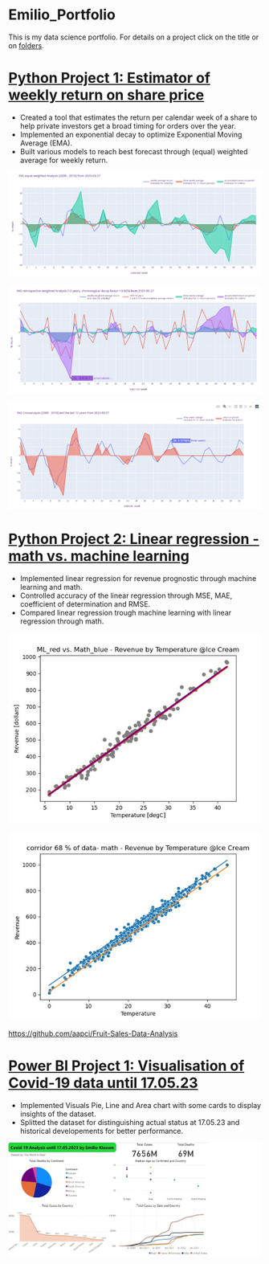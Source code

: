 # Emilio_Portfolio
This is my data science portfolio. For details on a project click on the title or on [folders](https://github.com/crunchingdata/Emilio_Portfolio/tree/main).
# [Python Project 1: Estimator of weekly return on share price](https://github.com/crunchingdata/Estimator_of_weekly_return_on_share_price)
* Created a tool that estimates the return per calendar week of a share to help private investors get a broad timing for orders over the year.
* Implemented an exponential decay to optimize Exponential Moving Average (EMA).
* Built various models to reach best forecast through (equal) weighted average for weekly return.

![](/Images/INGreturnanalysis20082010.jpg)

![](/Images/INGretrospectivereturnanalysis12years.jpg)

![](/Images/INGreturncrossanalysis2008201012years.jpg)

# [Python Project 2: Linear regression - math vs. machine learning](https://github.com/crunchingdata/Linear_regression_-_math_vs_machine_learning)
* Implemented linear regression for revenue prognostic through machine learning and math.
* Controlled accuracy of the linear regression through MSE, MAE, coefficient of determination and RMSE.
* Compared linear regression trough machine learning with linear regression through math.

![](/Images/ML_red_vs_Math_blue_scatterplot.jpg)

![](/Images/scatterplot_with_corridor_68%_data_math.jpg)

https://github.com/aapci/Fruit-Sales-Data-Analysis

# [Power BI Project 1: Visualisation of Covid-19 data until 17.05.23](https://app.powerbi.com/view?r=eyJrIjoiNzMyZGI0ZmQtOTVjNS00NmU2LWE0MzAtMzViMjAzYmQ5YjU4IiwidCI6ImFlOTE5MDJhLTU0MWUtNGQzMi1iZGRmLTJiYzc2ZWQxZGE4MiJ9)

* Implemented Visuals Pie, Line and Area chart with some cards to display insights of the dataset.  
* Splitted the dataset for distinguishing actual status at 17.05.23 and historical developements for better performance.

![](/Images/Dashboard_Covid-19_until_17-05-2023.jpg)
